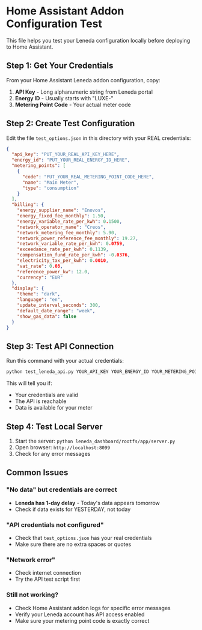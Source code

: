 # Home Assistant Addon Configuration Test

This file helps you test your Leneda configuration locally before deploying to Home Assistant.

## Step 1: Get Your Credentials

From your Home Assistant Leneda addon configuration, copy:
1. **API Key** - Long alphanumeric string from Leneda portal
2. **Energy ID** - Usually starts with "LUXE-" 
3. **Metering Point Code** - Your actual meter code

## Step 2: Create Test Configuration

Edit the file `test_options.json` in this directory with your REAL credentials:

```json
{
  "api_key": "PUT_YOUR_REAL_API_KEY_HERE",
  "energy_id": "PUT_YOUR_REAL_ENERGY_ID_HERE",
  "metering_points": [
    {
      "code": "PUT_YOUR_REAL_METERING_POINT_CODE_HERE",
      "name": "Main Meter",
      "type": "consumption"
    }
  ],
  "billing": {
    "energy_supplier_name": "Enovos",
    "energy_fixed_fee_monthly": 1.50,
    "energy_variable_rate_per_kwh": 0.1500,
    "network_operator_name": "Creos",
    "network_metering_fee_monthly": 5.90,
    "network_power_reference_fee_monthly": 19.27,
    "network_variable_rate_per_kwh": 0.0759,
    "exceedance_rate_per_kwh": 0.1139,
    "compensation_fund_rate_per_kwh": -0.0376,
    "electricity_tax_per_kwh": 0.0010,
    "vat_rate": 0.08,
    "reference_power_kw": 12.0,
    "currency": "EUR"
  },
  "display": {
    "theme": "dark",
    "language": "en",
    "update_interval_seconds": 300,
    "default_date_range": "week",
    "show_gas_data": false
  }
}
```

## Step 3: Test API Connection

Run this command with your actual credentials:

```bash
python test_leneda_api.py YOUR_API_KEY YOUR_ENERGY_ID YOUR_METERING_POINT_CODE
```

This will tell you if:
- Your credentials are valid
- The API is reachable
- Data is available for your meter

## Step 4: Test Local Server

1. Start the server: `python leneda_dashboard/rootfs/app/server.py`
2. Open browser: `http://localhost:8099`
3. Check for any error messages

## Common Issues

### "No data" but credentials are correct
- **Leneda has 1-day delay** - Today's data appears tomorrow
- Check if data exists for YESTERDAY, not today

### "API credentials not configured"
- Check that `test_options.json` has your real credentials
- Make sure there are no extra spaces or quotes

### "Network error"
- Check internet connection
- Try the API test script first

### Still not working?
- Check Home Assistant addon logs for specific error messages
- Verify your Leneda account has API access enabled
- Make sure your metering point code is exactly correct